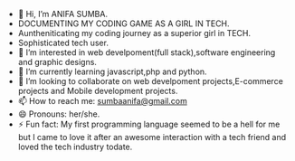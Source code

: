 - 👋 Hi, I’m ANIFA SUMBA.
- DOCUMENTING MY CODING GAME AS A GIRL IN TECH.
- Auntheniticating my coding journey as a  superior girl in TECH.
- Sophisticated tech user.
- 👀 I’m interested in web develpoment(full stack),software engineering and graphic designs.
- 🌱 I’m currently learning javascript,php and python.
- 💞️ I’m looking to collaborate on web develpoment projects,E-commerce projects and Mobile development projects.
- 📫 How to reach me: sumbaanifa@gmail.com
- 😄 Pronouns: her/she.
- ⚡ Fun fact: My first programming language seemed to be a hell for me but I came to love it after an awesome interaction with a tech friend and loved the tech industry todate.

<!---
ANIFASUMBA/ANIFASUMBA is a ✨ special ✨ repository because its `README.md` (this file) appears on your GitHub profile.
You can click the Preview link to take a look at your changes.
--->

